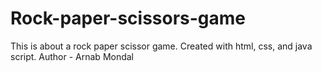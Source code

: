 # Rock-paper-scissors-game
This is about a rock paper scissor game. Created with html, css, and java script. 
Author - Arnab Mondal
